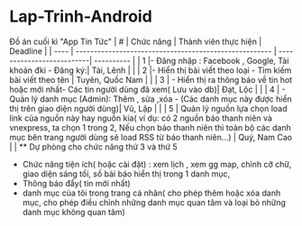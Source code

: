 # Lap-Trinh-Android

Đồ án cuối kì "App Tin Tức"
| # | Chức năng                                             | Thành viên thực hiện       | Deadline   |
| ---- | ------------------------------------------------------ | --------------------------| ---------- |
| 1 |-	Đăng nhập : Facebook , Google, Tài khoản đki -	Đăng ký:| Tài, Lênh                              |            |
| 2 |-	Hiển thị bài viết theo loại -	Tìm kiếm bài viết theo tên | Tuyên, Quốc Nam            |            |
| 3 | -	Hiển thị ra thông báo về tin hot hoặc mới nhất-	Các tin người dùng đã xem( Lưu vào db)| Đạt, Lộc                   |            |
| 4 | -	Quản lý danh mục (Admin): Thêm , sửa ,xóa -	(Các danh mục này được hiển thị trên giao diện người dùng)| Vũ, Lập                    |            |
| 5 | Quản lý nguồn lựa chọn load link của nguồn này hay nguồn kia( ví dụ: có 2 nguồn báo thanh niên và vnexpress, ta chọn 1 trong 2, Nếu chọn báo thanh niên thì toàn bộ các danh mục bên trang người dùng sẽ load RSS từ báo thanh niên…)         | Quý, Nam Cao               |            |
** Dự phòng cho chức năng thứ 3 và thứ 5
+ Chức năng tiện ích( hoặc cài đặt) : xem lịch , xem gg map, chỉnh cỡ chữ, giao diện sáng tối, số bài báo hiển thị trong 1 danh mục,
+ Thông báo đẩy( tin mới nhất)
+ danh mục của tôi trong  trang cá nhân( cho phép thêm hoặc xóa danh mục, cho phép điều chỉnh những danh mục quan tâm và loại bỏ những danh mục không quan tâm)

